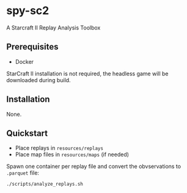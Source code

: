 # spy-sc2

A Starcraft II Replay Analysis Toolbox

## Prerequisites

- Docker

StarCraft II installation is not required, the headless game will be downloaded during build.

## Installation

None.

## Quickstart

- Place replays in `resources/replays`
- Place map files in `resources/maps` (if needed)

Spawn one container per replay file and convert the obvservations to `.parquet` file:

```sh
./scripts/analyze_replays.sh
```
